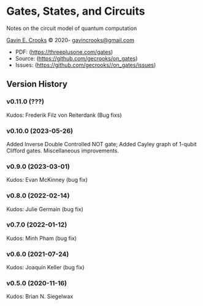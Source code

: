 # Gates, States, and Circuits

Notes on the circuit model of quantum computation

[Gavin E. Crooks](https://threeplusone.com) © 2020-
gavincrooks@gmail.com

* PDF: (https://threeplusone.com/gates)
* Source: (https://github.com/gecrooks/on_gates)
* Issues: (https://github.com/gecrooks//on_gates/issues)





## Version History


### v0.11.0 (???)

Kudos: Frederik Filz von Reiterdank (Bug fixs)

### v0.10.0 (2023-05-26)
Added Inverse Double Controlled NOT gate; Added Cayley graph of 1-qubit Clifford gates. Miscellaneous improvements.

### v0.9.0 (2023-03-01)

Kudos: Evan McKinney (bug fix)

### v0.8.0 (2022-02-14)

Kudos: Julie Germain (bug fix)


### v0.7.0 (2022-01-12)

Kudos: Minh Pham (bug fix)


### v0.6.0 (2021-07-24)

Kudos: Joaquín Keller (bug fix)


### v0.5.0 (2020-11-16)

Kudos: Brian N. Siegelwax




